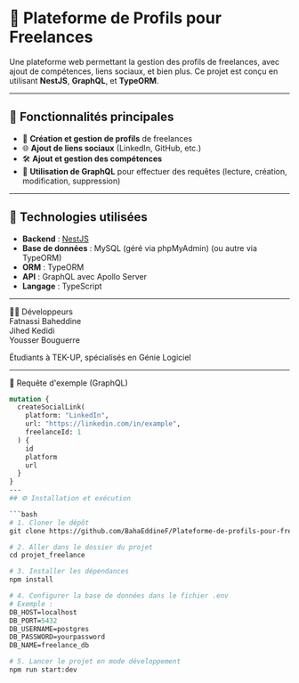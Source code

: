# 📌 Plateforme de Profils pour Freelances

Une plateforme web permettant la gestion des profils de freelances, avec ajout de compétences, liens sociaux, et bien plus. Ce projet est conçu en utilisant **NestJS**, **GraphQL**, et **TypeORM**.

---

## 🚀 Fonctionnalités principales

- 👤 **Création et gestion de profils** de freelances  
- 🌐 **Ajout de liens sociaux** (LinkedIn, GitHub, etc.)  
- 🛠️ **Ajout et gestion des compétences**  
- 🔎 **Utilisation de GraphQL** pour effectuer des requêtes (lecture, création, modification, suppression)  

---

## 🧱 Technologies utilisées

- **Backend** : [NestJS](https://nestjs.com/)  
- **Base de données** : MySQL (géré via phpMyAdmin) (ou autre via TypeORM)
- **ORM** : TypeORM  
- **API** : GraphQL avec Apollo Server  
- **Langage** : TypeScript  

---

👨‍💻 Développeurs  
Fatnassi Baheddine  
Jihed Kedidi  
Yousser Bouguerre  

Étudiants à TEK-UP, spécialisés en Génie Logiciel  

---

📌 Requête d'exemple (GraphQL)

```graphql
mutation {
  createSocialLink(
    platform: "LinkedIn",
    url: "https://linkedin.com/in/example",
    freelanceId: 1
  ) {
    id
    platform
    url
  }
}
---
## ⚙️ Installation et exécution

```bash
# 1. Cloner le dépôt
git clone https://github.com/BahaEddineF/Plateforme-de-profils-pour-freelances.git

# 2. Aller dans le dossier du projet
cd projet_freelance

# 3. Installer les dépendances
npm install

# 4. Configurer la base de données dans le fichier .env
# Exemple :
DB_HOST=localhost
DB_PORT=5432
DB_USERNAME=postgres
DB_PASSWORD=yourpassword
DB_NAME=freelance_db

# 5. Lancer le projet en mode développement
npm run start:dev
